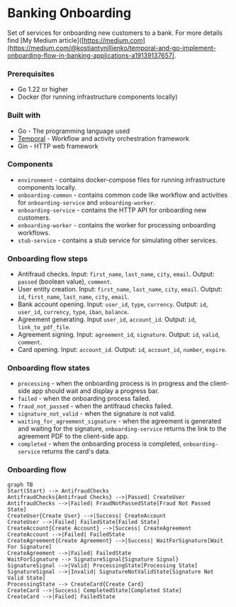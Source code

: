 # Banking Onboarding

Set of services for onboarding new customers to a bank.
For more details find [My Medium article]([https://medium.com](https://medium.com/@kostiantynillienko/temporal-and-go-implement-onboarding-flow-in-banking-applications-a19139137657).

### Prerequisites

- Go 1.22 or higher
- Docker (for running infrastructure components locally)

### Built with

- Go - The programming language used
- [Temporal](https://temporal.io/) - Workflow and activity orchestration framework
- Gin - HTTP web framework

### Components

- `environment` - contains docker-compose files for running infrastructure components locally.
- `onboarding-common` - contains common code like workflow and activities for `onboarding-service` and `onboarding-worker`.
- `onboarding-service` - contains the HTTP API for onboarding new customers.
- `onboarding-worker` - contains the worker for processing onboarding workflows.
- `stub-service` - contains a stub service for simulating other services.

### Onboarding flow steps

- Antifraud checks. Input: `first_name`, `last_name`, `city`, `email`. Output: `passed` (boolean value), `comment`.
- User entity creation. Input: `first_name`, `last_name`, `city`, `email`. Output: `id`, `first_name`, `last_name`, `city`, `email`.
- Bank account opening. Input: `user_id`, `type`, `currency`. Output: `id`, `user_id`, `currency`, `type`, `iban`, `balance`.
- Agreement generating. Input `user_id`, `account_id`. Output: `id`, `link_to_pdf_file`.
- Agreement signing. Input: `agreement_id`, `signature`. Output: `id`, `valid`, `comment`.
- Card opening. Input: `account_id`. Output: `id`, `account_id`, `number`, `expire`.

### Onboarding flow states
- `processing` - when the onboarding process is in progress and the client-side app should wait and display a progress bar.
- `failed` - when the onboarding process failed.
- `fraud_not_passed` - when the antifraud checks failed.
- `signature_not_valid` - when the signature is not valid.
- `waiting_for_agreement_signature` - when the agreement is generated and waiting for the signature, `onboarding-service` returns the link to the agreement PDF to the client-side app.
- `completed` - when the onboarding process is completed, `onboarding-service` returns the card's data.

### Onboarding flow

```mermaid
graph TB
Start(Start) --> AntifraudChecks
AntifraudChecks{Antifraud Checks} -->|Passed| CreateUser
AntifraudChecks -->|Failed| FraudNotPassedState[Fraud Not Passed State]
CreateUser{Create User} -->|Success| CreateAccount
CreateUser -->|Failed| FailedState[Failed State]
CreateAccount{Create Account} -->|Success| CreateAgreement
CreateAccount -->|Failed| FailedState
CreateAgreement{Create Agreement} -->|Success| WaitForSignature[Wait For Signature]
CreateAgreement -->|Failed| FailedState
WaitForSignature --> SignatureSignal{Signature Signal}
SignatureSignal -->|Valid| ProcessingState[Processing State]
SignatureSignal -->|Invalid| SignatureNotValidState[Signature Not Valid State]
ProcessingState --> CreateCard{Create Card}
CreateCard -->|Success| CompletedState[Completed State]
CreateCard -->|Failed| FailedState
```
